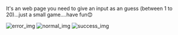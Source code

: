 It's an web page you need to give an input as an guess (between 1 to 20)...just a small game....have fun😊

![error_img](https://github.com/sudhan003/guess_my_number/assets/110588490/bb120817-a28b-4cc6-be3e-2599065d7033)
![normal_img](https://github.com/sudhan003/guess_my_number/assets/110588490/ab7be844-dba4-4fd2-b0a9-1148372966de)
![success_img](https://github.com/sudhan003/guess_my_number/assets/110588490/468cce0c-a22e-4878-8a4b-0ac59bab457b)
